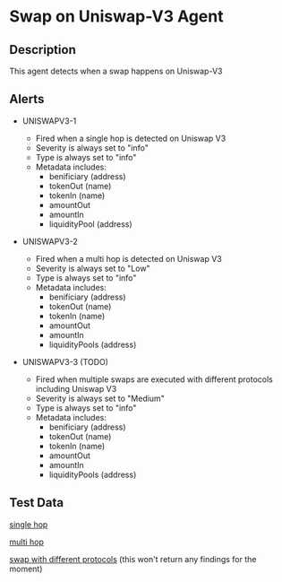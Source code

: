 # Swap on Uniswap-V3 Agent

## Description

This agent detects when a swap happens on Uniswap-V3


## Alerts

- UNISWAPV3-1
  - Fired when a single hop is detected on Uniswap V3
  - Severity is always set to "info" 
  - Type is always set to "info" 
  - Metadata includes: 
    - benificiary (address)
    - tokenOut (name)
    - tokenIn (name)
    - amountOut
    - amountIn
    - liquidityPool (address)

- UNISWAPV3-2
  - Fired when a multi hop is detected on Uniswap V3
  - Severity is always set to "Low" 
  - Type is always set to "info" 
  - Metadata includes: 
    - benificiary (address)
    - tokenOut (name)
    - tokenIn (name)
    - amountOut
    - amountIn
    - liquidityPools (address)
    
 - UNISWAPV3-3 (TODO)
   - Fired when multiple swaps are executed with different protocols including Uniswap V3
   - Severity is always set to "Medium"
   - Type is always set to "info"
   - Metadata includes:
     - benificiary (address)
     - tokenOut (name)
     - tokenIn (name)
     - amountOut
     - amountIn
     - liquidityPools (address)
     
## Test Data

[single hop](https://etherscan.io/tx/0xaf47c830dcd91b6d1c8c2c7035485d8a3a8a490e3f025b7a6a8c45e18d764a33)

[multi hop](https://etherscan.io/tx/0x3ca5be285539c48c38495abb43aa433ac22e673a619b823decff0a07f4e43d44)

[swap with different protocols](https://etherscan.io/tx/0xea7945506d2bb46db4e310f06698940027e358d05fa0168dc0513a9e14cd556f) (this won't return any findings for the moment)
